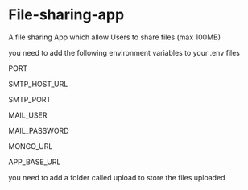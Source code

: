 # File-sharing-app

A file sharing App which allow Users to share files (max 100MB)

you need to add the following environment variables to your .env files

PORT 

SMTP_HOST_URL  

SMTP_PORT  

MAIL_USER 

MAIL_PASSWORD 

MONGO_URL 

APP_BASE_URL 

you need to add a folder called upload to store the files uploaded

